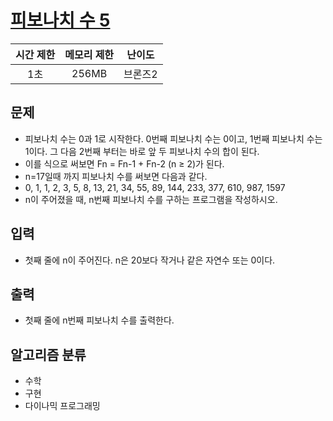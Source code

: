 # [피보나치 수 5](https://www.acmicpc.net/problem/10870)

|시간 제한|메모리 제한|난이도|
|:-------:|:---------:|:---:|
|1초|256MB|브론즈2|

## 문제
- 피보나치 수는 0과 1로 시작한다. 0번째 피보나치 수는 0이고, 1번째 피보나치 수는 1이다. 그 다음 2번째 부터는 바로 앞 두 피보나치 수의 합이 된다.
- 이를 식으로 써보면 Fn = Fn-1 + Fn-2 (n ≥ 2)가 된다.
- n=17일때 까지 피보나치 수를 써보면 다음과 같다.
- 0, 1, 1, 2, 3, 5, 8, 13, 21, 34, 55, 89, 144, 233, 377, 610, 987, 1597
- n이 주어졌을 때, n번째 피보나치 수를 구하는 프로그램을 작성하시오.

## 입력
- 첫째 줄에 n이 주어진다. n은 20보다 작거나 같은 자연수 또는 0이다.

## 출력
- 첫째 줄에 n번째 피보나치 수를 출력한다.

## 알고리즘 분류
- 수학
- 구현
- 다이나믹 프로그래밍